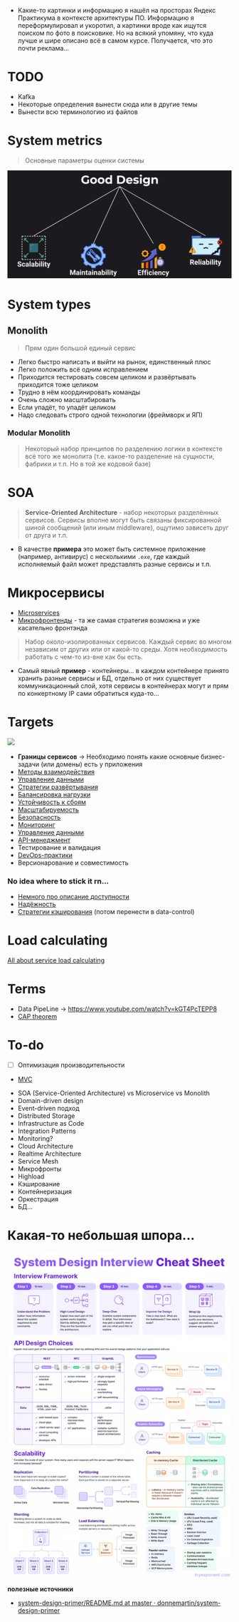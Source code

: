 * Какие-то картинки и информацию я нашёл на просторах Яндекс Практикума в контексте архитектуры ПО. 
  Информацию я переформулировал и укоротил, а картинки вроде как ищутся поиском по фото в поисковике. 
  Но на всякий упомяну, что куда лучше и шире описано всё в самом курсе. 
  Получается, что это почти реклама...
# TODO
* Kafka
* Некоторые определения вынести сюда или в другие темы
* Вынести всю терминологию из файлов
# System metrics
> Основные параметры оценки системы

![Pasted image 20241026133425](resources/image-storage/Pasted%20image%2020241026133425.png)
# System types
## Monolith
> Прям один большой единый сервис
* Легко быстро написать и выйти на рынок, единственный плюс
* Легко положить всё одним исправлением
* Приходится тестировать совсем целиком и развёртывать приходится тоже целиком
* Трудно в нём координировать команды
* Очень сложно масштабировать
* Если упадёт, то упадёт целиком
* Надо следовать строго одной технологии (фреймворк и ЯП)
### Modular Monolith
> Некоторый набор принципов по разделению логики в контексте всё того же монолита (т.е. какое-то разделение на сущности, фабрики и т.п. Но в той же кодовой базе)
# SOA 
> **Service-Oriented Architecture** - набор некоторых разделённых сервисов. Сервисы вполне могут быть связаны фиксированной шиной сообщений (или иным middleware), ощутимо зависеть друг от друга и т.п.
* В качестве **примера** это может быть системное приложение (например, антивирус) с несколькими `.exe`, где каждый исполняемый файл может представлять разные сервисы и т.п.
# Микросервисы
* [Microservices](resources/microservices.md)
* [Микрофронтенды](../frontend/resources/microfronts.md) - та же самая стратегия возможна и уже касательно фронтэнда

> Набор около-изолированных сервисов. Каждый сервис во многом независим от других или от какой-то среды. Хотя необходимость работать с чем-то из-вне как бы есть.
* Самый явный **пример** - контейнеры... в каждом контейнере принято хранить разные сервисы и БД, отдельно от них существует коммуникационный слой, хотя сервисы в контейнерах могут и прям по конкертному IP сами обратиться куда-то... 

# Targets
![](image-storage/14_printsipov_raboty_s_mikroservisami_2_1720695496.png)
* **Границы сервисов** -> Необходимо понять какие основные бизнес-задачи (или домены) есть у приложения
* [Методы взаимодействия](resources/comunication.md)
* [Управление данными](resources/data-control)
* [Стратегии развёртывания](resources/deploy-strategy.md)
* [Балансировка нагрузки](resources/load-balancer.md)
* [Устойчивость к сбоям](resources/resilience.md)
* [Масштабируемость](resources/scalability.md)
* [Безопасность](resources/security.md)
* [Мониторинг](resources/monitoring.md)
* [Управление данными](resources/data-control.md)
* [API-менеджмент](resources/api-management.md)
* Тестирование и валидация
* [DevOps-практики](resources/devops.md)
* Версионарование и совместимость
### No idea where to stick it rn...
* [Немного про описание доступности](resources/availability.md)
* [Надёжность](resources/realiability.md)
* [Стратегии кэширования](resources/cache.md) (потом перенести в data-control)
# Load calculating
[All about service load calculating](resources/load-calculating.md)
# Terms
* Data PipeLine -> https://www.youtube.com/watch?v=kGT4PcTEPP8
* [CAP theorem](resources/cap-theorem.md)

# To-do
- [ ]  Оптимизация производительности
* [MVC](resources/mvc.md)

- SOA (Service-Oriented Architecture) vs Microservice vs Monolith
- Domain-driven design
- Event-driven подход
- Distributed Storage
- Infrastructure as Code
- Integration Patterns
- Monitoring?
- Cloud Architecture
- Realtime Architecture
- Service Mesh
- Микрофронты
- Highload
- Кэширование
- Контейнеризация
- Оркестрация
- БД...

# Какая-то небольшая шпора...
![Untitled](resources/image-storage/Untitled.png)

**полезные источники**
* [system-design-primer/README.md at master · donnemartin/system-design-primer](https://github.com/donnemartin/system-design-primer/blob/master/README.md#appendix)